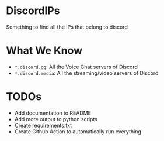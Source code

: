 # DiscordIPs
Something to find all the IPs that belong to discord

# What We Know

- `*.discord.gg`: All the Voice Chat servers of Discord
- `*.discord.media`: All the streaming/video servers of Discord

# TODOs

- Add documentation to README
- Add more output to python scripts
- Create requirements.txt
- Create Github Action to automatically run everything
